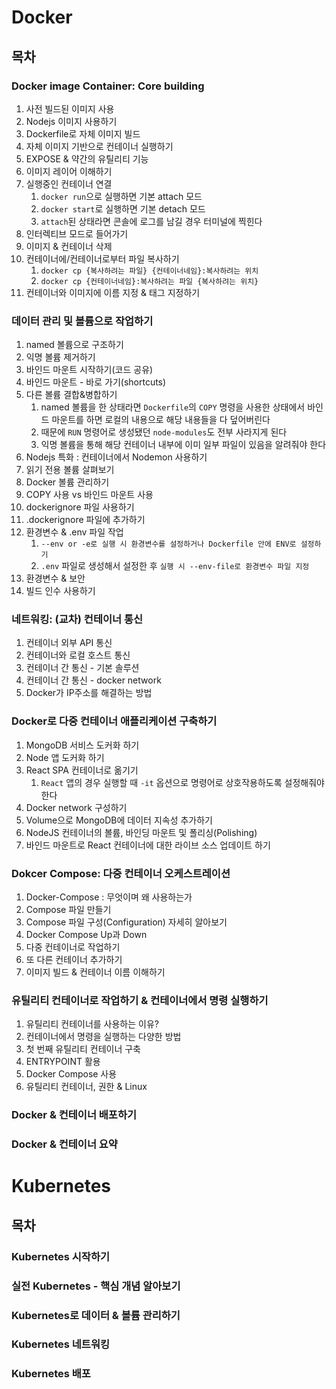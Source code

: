 # Docker

## 목차

### Docker image Container: Core building

1. 사전 빌드된 이미지 사용
2. Nodejs 이미지 사용하기
3. Dockerfile로 자체 이미지 빌드
4. 자체 이미지 기반으로 컨테이너 실행하기
5. EXPOSE & 약간의 유틸리티 기능
6. 이미지 레이어 이해하기
7. 실행중인 컨테이너 연결
   1. `docker run`으로 실행하면 기본 attach 모드
   2. `docker start`로 실행하면 기본 detach 모드
   3. `attach`된 상태라면 콘솔에 로그를 남길 경우 터미널에 찍힌다
8. 인터렉티브 모드로 들어가기
9. 이미지 & 컨테이너 삭제
10. 컨테이너에/컨테이너로부터 파일 복사하기
    1. `docker cp {복사하려는 파일} {컨테이너네임}:복사하려는 위치`
    2. `docker cp {컨테이너네임}:복사하려는 파일 {복사하려는 위치}`
11. 컨테이너와 이미지에 이름 지정 & 태그 지정하기

### 데이터 관리 및 볼륨으로 작업하기

1. named 볼륨으로 구조하기
2. 익명 볼륨 제거하기
3. 바인드 마운트 시작하기(코드 공유)
4. 바인드 마운트 - 바로 가기(shortcuts)
5. 다른 볼륨 결합&병합하기
   1. named 볼륨을 한 상태라면 `Dockerfile`의 `COPY` 명령을 사용한 상태에서 바인드 마운트를 하면 로컬의 내용으로 해당 내용들을 다 덮어버린다
   2. 때문에 `RUN` 명령어로 생성됐던 `node-modules`도 전부 사라지게 된다
   3. 익명 볼륨을 통해 해당 컨테이너 내부에 이미 일부 파일이 있음을 알려줘야 한다
6. Nodejs 특화 : 컨테이너에서 Nodemon 사용하기
7. 읽기 전용 볼륨 살펴보기
8. Docker 볼륨 관리하기
9. COPY 사용 vs 바인드 마운트 사용
10. dockerignore 파일 사용하기
11. .dockerignore 파일에 추가하기
12. 환경변수 & .env 파일 작업
    1. `--env or -e로 실행 시 환경변수를 설정하거나 Dockerfile 안에 ENV로 설정하기`
    2. `.env` 파일로 생성해서 설정한 후 `실행 시 --env-file로 환경변수 파일 지정`
13. 환경변수 & 보안
14. 빌드 인수 사용하기

### 네트워킹: (교차) 컨테이너 통신

1. 컨테이너 외부 API 통신
2. 컨테이너와 로컬 호스트 통신
3. 컨테이너 간 통신 - 기본 솔루션
4. 컨테이너 간 통신 - docker network
5. Docker가 IP주소를 해결하는 방법

### Docker로 다중 컨테이너 애플리케이션 구축하기

1. MongoDB 서비스 도커화 하기
2. Node 앱 도커화 하기
3. React SPA 컨테이너로 옮기기
   1. `React` 앱의 경우 실행할 때 `-it` 옵션으로 명령어로 상호작용하도록 설정해줘야 한다
4. Docker network 구성하기
5. Volume으로 MongoDB에 데이터 지속성 추가하기
6. NodeJS 컨테이너의 볼륨, 바인딩 마운트 및 폴리싱(Polishing)
7. 바인드 마운트로 React 컨테이너에 대한 라이브 소스 업데이트 하기

### Dokcer Compose: 다중 컨테이너 오케스트레이션

1. Docker-Compose : 무엇이며 왜 사용하는가
2. Compose 파일 만들기
3. Compose 파일 구성(Configuration) 자세히 알아보기
4. Docker Compose Up과 Down
5. 다중 컨테이너로 작업하기
6. 또 다른 컨테이너 추가하기
7. 이미지 빌드 & 컨테이너 이름 이해하기

### 유틸리티 컨테이너로 작업하기 & 컨테이너에서 명령 실행하기

1. 유틸리티 컨테이너를 사용하는 이유?
2. 컨테이너에서 명령을 실행하는 다양한 방법
3. 첫 번째 유틸리티 컨테이너 구축
4. ENTRYPOINT 활용
5. Docker Compose 사용
6. 유틸리티 컨테이너, 권한 & Linux

### Docker & 컨테이너 배포하기

### Docker & 컨테이너 요약

# Kubernetes

## 목차

### Kubernetes 시작하기

### 실전 Kubernetes - 핵심 개념 알아보기

### Kubernetes로 데이터 & 볼륨 관리하기

### Kubernetes 네트워킹

### Kubernetes 배포
